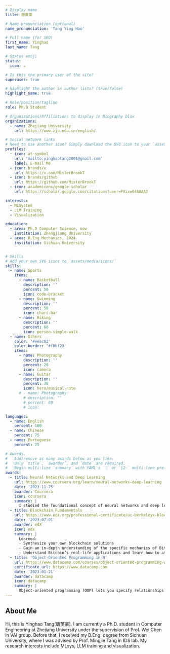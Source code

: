 ```yaml
---
# Display name
title: 唐英豪

# Name pronunciation (optional)
name_pronunciation: 'Tang Ying Hao'

# Full name (for SEO)
first_name: Yinghao
last_name: Tang

# Status emoji
status:
  icon: ☕️

# Is this the primary user of the site?
superuser: true

# Highlight the author in author lists? (true/false)
highlight_name: true

# Role/position/tagline
role: Ph.D Student

# Organizations/Affiliations to display in Biography blox
organizations:
  - name: Zhejiang University
    url: https://www.zju.edu.cn/english/

# Social network links
# Need to use another icon? Simply download the SVG icon to your `assets/media/icons/` folder.
profiles:
  - icon: at-symbol
    url: 'mailto:yinghaotang2001@gmail.com'
    label: E-mail Me
  - icon: brands/x
    url: https://x.com/MisterBrookT
  - icon: brands/github
    url: https://github.com/MisterBrookT
  - icon: academicons/google-scholar
    url: https://scholar.google.com/citations?user=FXixw64AAAAJ

interests:
  - MLSystem
  - LLM Training
  - Visualization

education:
  - area: Ph.D Computer Science, now
    institution: Zhengjiang University
  - area: B.Eng Mechanics, 2024
    institution: Sichuan University


# Skills
# Add your own SVG icons to `assets/media/icons/`
skills:
  - name: Sports
    items:
      - name: Basketball
        description: ''
        percent: 50
        icon: code-bracket
      - name: Swimming
        description: ''
        percent: 50
        icon: chart-bar
      - name: Hiking
        description: ''
        percent: 60
        icon: person-simple-walk
  - name: Others
    color: '#eeac02'
    color_border: '#f0bf23'
    items:
      - name: Photography
        description: ''
        percent: 20
        icon: camera
      - name: Guitar
        description: ''
        percent: 30
        icon: hero/musical-note
      # - name: Photography
        # description: ''
        # percent: 80
        # icon: 

languages:
  - name: English
    percent: 100
  - name: Chinese
    percent: 75
  - name: Portuguese
    percent: 25

# Awards.
#   Add/remove as many awards below as you like.
#   Only `title`, `awarder`, and `date` are required.
#   Begin multi-line `summary` with YAML's `|` or `|2-` multi-line prefix and indent 2 spaces below.
awards:
  - title: Neural Networks and Deep Learning
    url: https://www.coursera.org/learn/neural-networks-deep-learning
    date: '2023-11-25'
    awarder: Coursera
    icon: coursera
    summary: |
      I studied the foundational concept of neural networks and deep learning. By the end, I was familiar with the significant technological trends driving the rise of deep learning; build, train, and apply fully connected deep neural networks; implement efficient (vectorized) neural networks; identify key parameters in a neural network’s architecture; and apply deep learning to your own applications.
  - title: Blockchain Fundamentals
    url: https://www.edx.org/professional-certificate/uc-berkeleyx-blockchain-fundamentals
    date: '2023-07-01'
    awarder: edX
    icon: edx
    summary: |
      Learned:
      - Synthesize your own blockchain solutions
      - Gain an in-depth understanding of the specific mechanics of Bitcoin
      - Understand Bitcoin’s real-life applications and learn how to attack and destroy Bitcoin, Ethereum, smart contracts and Dapps, and alternatives to Bitcoin’s Proof-of-Work consensus algorithm
  - title: 'Object-Oriented Programming in R'
    url: https://www.datacamp.com/courses/object-oriented-programming-with-s3-and-r6-in-r
    certificate_url: https://www.datacamp.com
    date: '2023-01-21'
    awarder: datacamp
    icon: datacamp
    summary: |
      Object-oriented programming (OOP) lets you specify relationships between functions and the objects that they can act on, helping you manage complexity in your code. This is an intermediate level course, providing an introduction to OOP, using the S3 and R6 systems. S3 is a great day-to-day R programming tool that simplifies some of the functions that you write. R6 is especially useful for industry-specific analyses, working with web APIs, and building GUIs.
---
```


## About Me

Hi, this is Yinghao Tang(唐英豪). I am currently a Ph.D. student in Computer Engineering at Zhejiang University under the supervision of Prof. Wei Chen in VAI group. Before that, I received my B.Eng. degree from Sichuan University, where I was advised by Prof. Mingjie Tang in IDS lab. My research interests include MLsys, LLM training and visualization.
